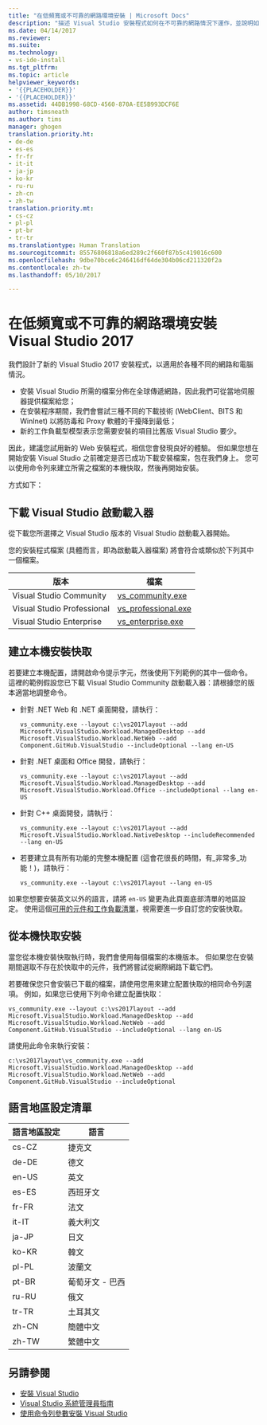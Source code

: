 ```yaml
---
title: "在低頻寬或不可靠的網路環境安裝 | Microsoft Docs"
description: "描述 Visual Studio 安裝程式如何在不可靠的網路情況下運作，並說明如何在開始安裝之前下載安裝檔案。"
ms.date: 04/14/2017
ms.reviewer: 
ms.suite: 
ms.technology:
- vs-ide-install
ms.tgt_pltfrm: 
ms.topic: article
helpviewer_keywords:
- '{{PLACEHOLDER}}'
- '{{PLACEHOLDER}}'
ms.assetid: 44DB1998-68CD-4560-870A-EE5B993DCF6E
author: timsneath
ms.author: tims
manager: ghogen
translation.priority.ht:
- de-de
- es-es
- fr-fr
- it-it
- ja-jp
- ko-kr
- ru-ru
- zh-cn
- zh-tw
translation.priority.mt:
- cs-cz
- pl-pl
- pt-br
- tr-tr
ms.translationtype: Human Translation
ms.sourcegitcommit: 85576806818a6ed289c2f660f87b5c419016c600
ms.openlocfilehash: 9dbe70bce6c246416df64de304b06cd211320f2a
ms.contentlocale: zh-tw
ms.lasthandoff: 05/10/2017

---
```


# <a name="install-visual-studio-2017-on-low-bandwidth-or-unreliable-network-environments"></a>在低頻寬或不可靠的網路環境安裝 Visual Studio 2017
我們設計了新的 Visual Studio 2017 安裝程式，以適用於各種不同的網路和電腦情況。

- 安裝 Visual Studio 所需的檔案分佈在全球傳遞網路，因此我們可從當地伺服器提供檔案給您；
- 在安裝程序期間，我們會嘗試三種不同的下載技術 (WebClient、BITS 和 WinInet) 以將防毒和 Proxy 軟體的干擾降到最低；
- 新的工作負載型模型表示您需要安裝的項目比舊版 Visual Studio 要少。

因此，建議您試用新的 Web 安裝程式，相信您會發現良好的體驗。 但如果您想在開始安裝 Visual Studio 之前確定是否已成功下載安裝檔案，包在我們身上。 您可以使用命令列來建立所需之檔案的本機快取，然後再開始安裝。

方式如下：

## <a name="download-the-visual-studio-bootstrapper"></a>下載 Visual Studio 啟動載入器
從下載您所選擇之 Visual Studio 版本的 Visual Studio 啟動載入器開始。

您的安裝程式檔案 (具體而言，即為啟動載入器檔案) 將會符合或類似於下列其中一個檔案。

| 版本                    | 檔案                                                                    |
|----------------------------|-------------------------------------------------------------------------|
| Visual Studio Community    | [vs_community.exe](https://aka.ms/vs/15/release/vs_community.exe)       |
| Visual Studio Professional | [vs_professional.exe](https://aka.ms/vs/15/release/vs_professional.exe) |
| Visual Studio Enterprise   | [vs_enterprise.exe](https://aka.ms/vs/15/release/vs_enterprise.exe)     |

## <a name="create-a-local-install-cache"></a>建立本機安裝快取
若要建立本機配置，請開啟命令提示字元，然後使用下列範例的其中一個命令。 這裡的範例假設您已下載 Visual Studio Community 啟動載入器：請根據您的版本適當地調整命令。

- 針對 .NET Web 和 .NET 桌面開發，請執行：
  ```
  vs_community.exe --layout c:\vs2017layout --add Microsoft.VisualStudio.Workload.ManagedDesktop --add Microsoft.VisualStudio.Workload.NetWeb --add Component.GitHub.VisualStudio --includeOptional --lang en-US
  ```
- 針對 .NET 桌面和 Office 開發，請執行：
  ```
  vs_community.exe --layout c:\vs2017layout --add Microsoft.VisualStudio.Workload.ManagedDesktop --add Microsoft.VisualStudio.Workload.Office --includeOptional --lang en-US
  ```
- 針對 C++ 桌面開發，請執行：
  ```
  vs_community.exe --layout c:\vs2017layout --add Microsoft.VisualStudio.Workload.NativeDesktop --includeRecommended --lang en-US
  ```

- 若要建立具有所有功能的完整本機配置 (這會花很長的時間，有_非常多_功能！)，請執行：
  ```
  vs_community.exe --layout c:\vs2017layout --lang en-US
  ```

如果您想要安裝英文以外的語言，請將 `en-US` 變更為此頁面底部清單的地區設定。 使用這個[可用的元件和工作負載清單](workload-and-component-ids.md)，視需要進一步自訂您的安裝快取。

## <a name="install-from-the-local-cache"></a>從本機快取安裝
當您從本機安裝快取執行時，我們會使用每個檔案的本機版本。 但如果您在安裝期間選取不存在於快取中的元件，我們將嘗試從網際網路下載它們。

若要確保您只會安裝已下載的檔案，請使用您用來建立配置快取的相同命令列選項。 例如，如果您已使用下列命令建立配置快取：

```
vs_community.exe --layout c:\vs2017layout --add Microsoft.VisualStudio.Workload.ManagedDesktop --add Microsoft.VisualStudio.Workload.NetWeb --add Component.GitHub.VisualStudio --includeOptional --lang en-US
```

請使用此命令來執行安裝：

```
c:\vs2017layout\vs_community.exe --add Microsoft.VisualStudio.Workload.ManagedDesktop --add Microsoft.VisualStudio.Workload.NetWeb --add Component.GitHub.VisualStudio --includeOptional
```

## <a name="list-of-language-locales"></a>語言地區設定清單
| **語言地區設定** | **語言** |
| ----------------------- | --------------- |  
| cs-CZ | 捷克文 |
| de-DE | 德文 |
| en-US | 英文 |
| es-ES | 西班牙文 |
| fr-FR | 法文 |
| it-IT | 義大利文 |
| ja-JP | 日文 |
| ko-KR | 韓文 |
| pl-PL | 波蘭文 |
| pt-BR | 葡萄牙文 - 巴西 |
| ru-RU | 俄文 |
| tr-TR | 土耳其文 |
| zh-CN | 簡體中文 |
| zh-TW | 繁體中文 |

## <a name="see-also"></a>另請參閱
* [安裝 Visual Studio](install-visual-studio.md)
* [Visual Studio 系統管理員指南](visual-studio-administrator-guide.md)
* [使用命令列參數安裝 Visual Studio](use-command-line-parameters-to-install-visual-studio.md)

